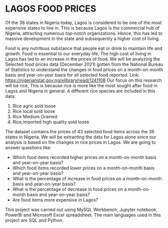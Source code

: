 # LAGOS FOOD PRICES
Of the 36 states in Nigeria today, Lagos is considered to be one of the most expensive states to live in. This is because Lagos is the commercial hub of Nigeria, attracting numerous top-notch organizations. Hence, this has led to massive development in the state and subsequently a higher cost of living.


Food is any nutritious substance that people eat or drink to maintain life and growth. Food is essential to our everyday life, The high cost of living in Lagos has led to an increase in the prices of food. We will be analyzing the Selected food prices data (December 2021) gotten from the National Bureau of Statistics to understand the changes in food prices on a month-on-month basis and year-on-year basis for all selected food reported. Link: https://nigerianstat.gov.ng/elibrary/read/1241108 
Our focus on this research will be rice, This is because rice is more like the most sought after food in Lagos and Nigeria in general.
4 different rice species are included in this data:
1. Rice agric sold loose
2. Rice local sold loose
3. Rice Medium Grained
4. Rice,imported high quality sold loose


The dataset contains the prices of 43 selected food items across the 36 states in Nigeria. We will be extracting the data for Lagos alone since our analysis is based on the changes in rice prices in Lagos. 
We are going to answer questions like: 
-	Which food items recorded higher prices on a month-on-month basis and year-on-year basis?
-	Which food items recorded lower prices on a month-on-month basis and year-on-year basis?
-	What is the percentage of increase in food prices on a month-on-month basis and year-on-year basis?
-	What is the percentage of decrease in food prices on a month-on-month basis and year-on-year basis?
-	Are food items more expensive in Lagos?

This project was carried out using MySQL Workbench, Jupyter notebook, PowerBi and Microsoft Excel spreadsheet. The main languages used in this project are SQL and Python.

